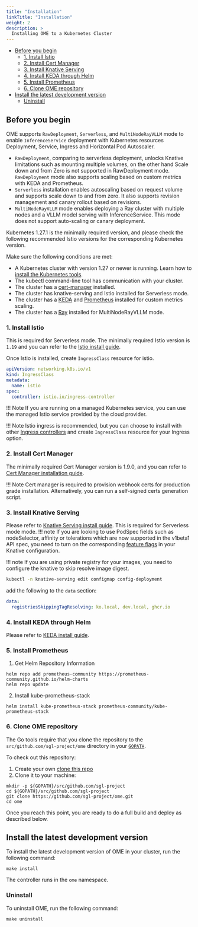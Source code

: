 ```yaml
---
title: "Installation"
linkTitle: "Installation"
weight: 2
description: >
  Installing OME to a Kubernetes Cluster
---
```


<!-- toc -->
- [Before you begin](#before-you-begin)
  - [1. Install Istio](#1-install-istio)
  - [2. Install Cert Manager](#2-install-cert-manager)
  - [3. Install Knative Serving](#3-install-knative-serving)
  - [4. Install KEDA through Helm](#4-install-keda-through-helm)
  - [5. Install Prometheus](#5-install-prometheus)
  - [6. Clone OME repository](#6-clone-ome-repository)
- [Install the latest development version](#install-the-latest-development-version)
  - [Uninstall](#uninstall)
<!-- /toc -->

## Before you begin

OME supports `RawDeployment`, `Serverless`,
and `MultiNodeRayVLLM` mode to enable `InferenceService` deployment with Kubernetes resources Deployment,
Service, Ingress and Horizontal Pod Autoscaler.
- `RawDeployment`, comparing to serverless deployment, unlocks Knative limitations such as mounting multiple volumes,
on the other hand Scale down and from Zero is not supported in RawDeployment mode. `RawDeployment` mode also supports scaling based on custom metrics with KEDA and Prometheus.
- `Serverless` installation enables autoscaling based on request volume and supports scale down to and from zero. It also supports revision management
  and canary rollout based on revisions.
- `MultiNodeRayVLLM` mode enables deploying a Ray cluster with multiple nodes and a VLLM model serving with InferenceService. This mode does not support auto-scaling or canary deployment.

Kubernetes 1.27.1 is the minimally required version, and please check the following recommended Istio versions for the corresponding Kubernetes version.

Make sure the following conditions are met:

- A Kubernetes cluster with version 1.27 or newer is running. Learn how to [install the Kubernetes tools](https://kubernetes.io/docs/tasks/tools/).
- The kubectl command-line tool has communication with your cluster.
- The cluster has a [cert-manager](https://cert-manager.io/docs/installation/) installed.
- The cluster has knative-serving and Istio installed for Serverless mode.
- The cluster has a [KEDA](https://keda.sh/docs/2.6/deploy/) and [Prometheus](https://github.com/prometheus-community/helm-charts/tree/main/charts/kube-prometheus-stack) installed for custom metrics scaling.
- The cluster has a [Ray](https://docs.ray.io/en/latest/serve/deployment/kubernetes.html) installed for MultiNodeRayVLLM mode.

### 1. Install Istio
This is required for Serverless mode.
The minimally required Istio version is `1.19` and you can refer to the [Istio install guide](https://istio.io/latest/docs/setup/install).

Once Istio is installed, create `IngressClass` resource for istio.
```yaml
apiVersion: networking.k8s.io/v1
kind: IngressClass
metadata:
  name: istio
spec:
  controller: istio.io/ingress-controller
```

!!! Note
If you are running on a managed Kubernetes service, you can use the managed Istio service provided by the cloud provider.

!!! Note
Istio ingress is recommended, but you can choose to install with other [Ingress controllers](https://kubernetes.io/docs/concepts/services-networking/ingress-controllers/) and create `IngressClass` resource for your Ingress option.



### 2. Install Cert Manager
The minimally required Cert Manager version is 1.9.0, and you can refer to [Cert Manager installation guide](https://cert-manager.io/docs/installation/).

!!! Note
Cert manager is required to provision webhook certs for production grade installation. Alternatively, you can run a self-signed certs generation script.

### 3. Install Knative Serving
Please refer to [Knative Serving install guide](https://knative.dev/docs/admin/install/serving/install-serving-with-yaml/).
This is required for Serverless mode mode.
!!! note
If you are looking to use PodSpec fields such as nodeSelector, affinity or tolerations which are now supported in the v1beta1 API spec,
you need to turn on the corresponding [feature flags](https://knative.dev/docs/admin/serving/feature-flags) in your Knative configuration.

!!! note
If you are using private registry for your images, you need to configure the knative to skip resolve image digest.

```bash
kubectl -n knative-serving edit configmap config-deployment
```

add the following to the `data` section:

```yaml
data:
  registriesSkippingTagResolving: ko.local, dev.local, ghcr.io
```

### 4. Install KEDA through Helm
Please refer to [KEDA install guide](https://keda.sh/docs/2.6/deploy/).


### 5. Install Prometheus
1. Get Helm Repository Information
```shell
helm repo add prometheus-community https://prometheus-community.github.io/helm-charts
helm repo update
````
2. Install kube-prometheus-stack
```shell
helm install kube-prometheus-stack prometheus-community/kube-prometheus-stack
```

### 6. Clone OME repository

The Go tools require that you clone the repository to the
`src/github.com/sgl-project/ome` directory in your
[`GOPATH`](https://github.com/golang/go/wiki/SettingGOPATH).

To check out this repository:

1. Create your own
   [clone this repo](https://docs.github.com/en/repositories/creating-and-managing-repositories/cloning-a-repository)
1. Clone it to your machine:

```shell
mkdir -p ${GOPATH}/src/github.com/sgl-project
cd ${GOPATH}/src/github.com/sgl-project
git clone https://github.com/sgl-project/ome.git
cd ome
```

Once you reach this point, you are ready to do a full build and deploy as
described below.


## Install the latest development version

To install the latest development version of OME in your cluster, run the
following command:

```shell
make install
```

The controller runs in the `ome` namespace.


### Uninstall

To uninstall OME, run the following command:

```shell
make uninstall
```
